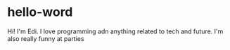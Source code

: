 # hello-word
Hi! I'm Edi. I love programming adn anything related to tech and future. I'm also really funny at parties

